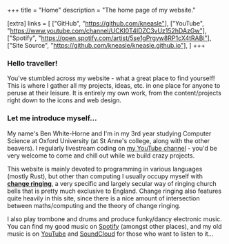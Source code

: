 +++
title = "Home"
description = "The home page of my website."

[extra]
links = [
    ["GitHub", "https://github.com/kneasle"],
    ["YouTube", "https://www.youtube.com/channel/UCKl0T4IDZC3vUz152hDAzGw"],
    ["Spotify", "https://open.spotify.com/artist/5se1gPrgyw8RP1cX4tRABi"],
    ["Site Source", "https://github.com/kneasle/kneasle.github.io"],
]
+++

### Hello traveller!

You've stumbled across my website - what a great place to find yourself!  This is where I gather
all my projects, ideas, etc. in one place for anyone to peruse at their leisure.  It is entirely my
own work, from the content/projects right down to the icons and web design.

### Let me introduce myself...

My name's Ben White-Horne and I'm in my 3rd year studying Computer Science at Oxford University (at
St Anne's college, along with the other beavers).  I regularly livestream coding on
[my YouTube channel](https://www.youtube.com/channel/UCKl0T4IDZC3vUz152hDAzGw) - you'd be very
welcome to come and chill out while we build crazy projects.

This website is mainly devoted to programming in various languages (mostly Rust), but other than
computing I usually occupy myself with [**change
ringing**](https://en.wikipedia.org/wiki/Change_ringing), a very specific and largely secular way of
ringing church bells that is pretty much exclusive to England.  Change ringing also features quite
heavily in this site, since there is a nice amount of intersection between maths/computing and the
theory of change ringing.

I also play trombone and drums and produce funky/dancy electronic music.  You can find my good music
on [Spotify](https://open.spotify.com/artist/5se1gPrgyw8RP1cX4tRABi) (amongst other places), and my
old music is on [YouTube](https://www.youtube.com/channel/UCKl0T4IDZC3vUz152hDAzGw) and
[SoundCloud](https://soundcloud.com/kneasle) for those who want to listen to it...
